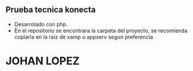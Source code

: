 ## Prueba tecnica konecta

- Desarrolado con php.
- En el repositorio se encontrara la carpeta del proyecto, se recomienda copiarla en la raiz de xamp o appserv segun preferencia

# JOHAN LOPEZ 
